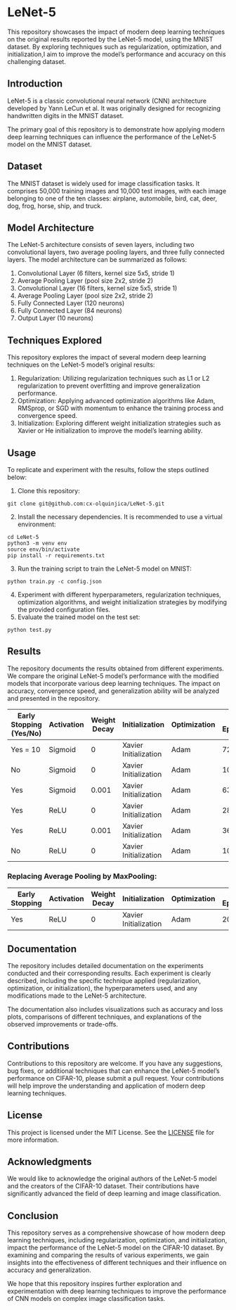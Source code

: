 # LeNet-5

This repository showcases the impact of modern deep learning techniques on the original results reported by the LeNet-5 model, using the MNIST dataset. By exploring techniques such as regularization, optimization, and initialization,I aim to improve the model’s performance and accuracy on this challenging dataset.

## Introduction

LeNet-5 is a classic convolutional neural network (CNN) architecture developed by Yann LeCun et al. It was originally designed for recognizing handwritten digits in the MNIST dataset. 

The primary goal of this repository is to demonstrate how applying modern deep learning techniques can influence the performance of the LeNet-5 model on the MNIST dataset.

## Dataset

The MNIST dataset is widely used for image classification tasks. It comprises 50,000 training images and 10,000 test images, with each image belonging to one of the ten classes: airplane, automobile, bird, cat, deer, dog, frog, horse, ship, and truck.

## Model Architecture

The LeNet-5 architecture consists of seven layers, including two convolutional layers, two average pooling layers, and three fully connected layers. The model architecture can be summarized as follows:

 1. Convolutional Layer (6 filters, kernel size 5x5, stride 1)
 2. Average Pooling Layer (pool size 2x2, stride 2)
 3. Convolutional Layer (16 filters, kernel size 5x5, stride 1)
 4. Average Pooling Layer (pool size 2x2, stride 2)
 5. Fully Connected Layer (120 neurons)
 6. Fully Connected Layer (84 neurons)
 7. Output Layer (10 neurons)

## Techniques Explored

This repository explores the impact of several modern deep learning techniques on the LeNet-5 model’s original results:

 1. Regularization: Utilizing regularization techniques such as L1 or L2 regularization to prevent overfitting and improve generalization performance.
 2. Optimization: Applying advanced optimization algorithms like Adam, RMSprop, or SGD with momentum to enhance the training process and convergence speed.
 3. Initialization: Exploring different weight initialization strategies such as Xavier or He initialization to improve the model’s learning ability.

## Usage

To replicate and experiment with the results, follow the steps outlined below:

 1. Clone this repository:

```
git clone git@github.com:cx-olquinjica/LeNet-5.git 
```

 2. Install the necessary dependencies. It is recommended to use a virtual environment:
```
cd LeNet-5 
python3 -m venv env
source env/bin/activate
pip install -r requirements.txt
```

 3. Run the training script to train the LeNet-5 model on MNIST:
```
python train.py -c config.json
```

 4. Experiment with different hyperparameters, regularization techniques, optimization algorithms, and weight initialization strategies by modifying the provided configuration files.
 5. Evaluate the trained model on the test set:
```
python test.py
```


## Results

The repository documents the results obtained from different experiments. We compare the original LeNet-5 model’s performance with the modified models that incorporate various deep learning techniques. The impact on accuracy, convergence speed, and generalization ability will be analyzed and presented in the repository.

| Early Stopping (Yes/No) | Activation | Weight Decay| Initialization        | Optimization| # Epoch| Loss    | Accuracy  |  Val Loss| Val Accuracy| 
| ----                    | ---------  | ----        | -----                 | ----        | ----   | ---     | --------- |   -----  | ---------   | 
|Yes = 10                 | Sigmoid    | 0           | Xavier Initialization | Adam        | 72     | 0.00521 | 0.99927   | 0.04306  |  0.98715    |
|No                       |Sigmoid     | 0           | Xavier Initialization | Adam        | 100    | 0.00462 | 0.99951   | 0.04354  |  0.99897    |
|Yes                      |Sigmoid     | 0.001       | Xavier Initialization | Adam        | 63     | 0.12602 | 0.96969   | 0.11491  |  0.97212    |
|Yes                      |ReLU        | 0           | Xavier Initialization | Adam        | 28     | 0.00314 | 0.99898   | 0.04902  |  0.98919    |
|Yes                      |ReLU        | 0.001       | Xavier Initialization | Adam        | 36     | 0.02145 | 0.99361   | 0.03944  |  0.99950    |
|No                       |ReLU        | 0           | Xavier Initialization | Adam        | 100    | 6.02913257830038e-05| 1.0  | 0.05802       | 0.98986|

### Replacing Average Pooling by MaxPooling: 
| Early Stopping | Activation |  Weight Decay | Initialization        | Optimization | # Epochs | Loss  | Accuracy | Val Loss | Val Accuracy  | 
|  -------       |   ---------|     --------- |  --------------       |  ------------|   -------|----   | -------  |  --------|   ------------|
| Yes            |  ReLU      |   0           |  Xavier Initialization|   Adam       |  20      |0.00580|  0.997908| 0.05595  |0.98912        | 

## Documentation

The repository includes detailed documentation on the experiments conducted and their corresponding results. Each experiment is clearly described, including the specific technique applied (regularization, optimization, or initialization), the hyperparameters used, and any modifications made to the LeNet-5 architecture.

The documentation also includes visualizations such as accuracy and loss plots, comparisons of different techniques, and explanations of the observed improvements or trade-offs.

## Contributions

Contributions to this repository are welcome. If you have any suggestions, bug fixes, or additional techniques that can enhance the LeNet-5 model’s performance on CIFAR-10, please submit a pull request. Your contributions will help improve the understanding and application of modern deep learning techniques.

## License

This project is licensed under the MIT License. See the [LICENSE](fhhfoh) file for more information.

## Acknowledgments

We would like to acknowledge the original authors of the LeNet-5 model and the creators of the CIFAR-10 dataset. Their contributions have significantly advanced the field of deep learning and image classification.

## Conclusion

This repository serves as a comprehensive showcase of how modern deep learning techniques, including regularization, optimization, and initialization, impact the performance of the LeNet-5 model on the CIFAR-10 dataset. By examining and comparing the results of various experiments, we gain insights into the effectiveness of different techniques and their influence on accuracy and generalization.

We hope that this repository inspires further exploration and experimentation with deep learning techniques to improve the performance of CNN models on complex image classification tasks.
